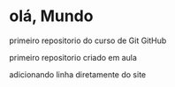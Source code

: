 # olá, Mundo
 primeiro repositorio do curso de Git GitHub

 primeiro repositorio criado em  aula

adicionando linha diretamente do site
